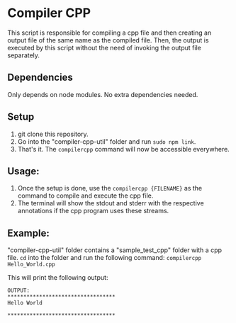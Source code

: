 # Compiler CPP

This script is responsible for compiling a cpp file and then creating an output file of the same name as the compiled file.
Then, the output is executed by this script without the need of invoking the output file separately.


## Dependencies
Only depends on node modules. No extra dependencies needed.

## Setup
1. git clone this repository.
2. Go into the "compiler-cpp-util" folder and run `sudo npm link`.
3. That's it. The `compilercpp` command will now be accessible everywhere.


## Usage:
1. Once the setup is done, use the `compilercpp {FILENAME}` as the command to compile and execute the cpp file.
2. The terminal will show the stdout and stderr with the respective annotations if the cpp program uses these streams.

## Example:
"compiler-cpp-util" folder contains a "sample_test_cpp" folder with a cpp file.
`cd` into the folder and run the following command:
`compilercpp Hello_World.cpp`

This will print the following output:
```
OUTPUT:
**********************************
Hello World

**********************************
```

